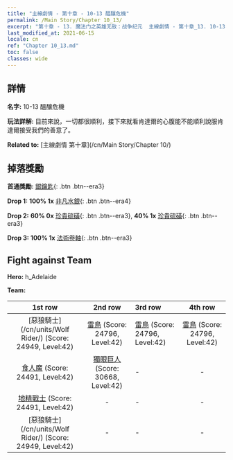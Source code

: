 ```yaml
---
title: "主線劇情 - 第十章 - 10-13 醞釀危機"
permalink: /Main Story/Chapter 10_13/
excerpt: "第十章 - 13. 魔法门之英雄无敌：战争纪元  主線劇情 - 第十章_13. 10-13 醞釀危機"
last_modified_at: 2021-06-15
locale: cn
ref: "Chapter 10_13.md"
toc: false
classes: wide
---
```


## 詳情

 **名字:** 10-13 醞釀危機

 **玩法詳解:** 目前來說，一切都很順利，接下來就看肯達爾的心腹能不能順利說服肯達爾接受我們的善意了。

 **Related to:** [主線劇情 第十章](/cn/Main Story/Chapter 10/)

## 掉落獎勵

 **首通獎勵:** [銀鑰匙](/cn/Items/con_693/){: .btn .btn--era3}

 **Drop 1:** **100% 1x** [非凡水銀](/cn/Items/mat_35/){: .btn .btn--era4}

 **Drop 2:** **60% 0x** [珍貴硫磺](/cn/Items/mat_29/){: .btn .btn--era3}, **40% 1x** [珍貴硫磺](/cn/Items/mat_29/){: .btn .btn--era3}

 **Drop 3:** **100% 1x** [法術卷軸](/cn/Items/con_694/){: .btn .btn--era3}


## Fight against Team
 **Hero:** h_Adelaide

 **Team:**


  | 1st row | 2nd row | 3rd row | 4th row |
  |:----:|:----:|:----|:----:|
  | [惡狼騎士](/cn/units/Wolf Rider/) (Score: 24949, Level:42)  | [雷鳥](/cn/units/Roc/) (Score: 24796, Level:42)  | [雷鳥](/cn/units/Roc/) (Score: 24796, Level:42)  | [雷鳥](/cn/units/Roc/) (Score: 24796, Level:42)  |
  | [食人魔](/cn/units/Ogre/) (Score: 24491, Level:42)  | [獨眼巨人](/cn/units/Cyclops/) (Score: 30668, Level:42)  | - | - |
  | [地精戰士](/cn/units/Goblin/) (Score: 24491, Level:42)  | - | - | - |
  | [惡狼騎士](/cn/units/Wolf Rider/) (Score: 24949, Level:42)  | - | - | - |


